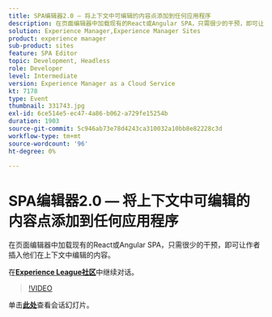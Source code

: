 ```yaml
---
title: SPA编辑器2.0 — 将上下文中可编辑的内容点添加到任何应用程序
description: 在页面编辑器中加载现有的React或Angular SPA，只需很少的干预，即可让作者插入他们在上下文中编辑的内容。 此会话作为Adobe Developers Live内容活动的一部分提供。
solution: Experience Manager,Experience Manager Sites
product: experience manager
sub-product: sites
feature: SPA Editor
topic: Development, Headless
role: Developer
level: Intermediate
version: Experience Manager as a Cloud Service
kt: 7178
type: Event
thumbnail: 331743.jpg
exl-id: 6ce514e5-ec47-4a86-b062-a729fe15254b
duration: 1903
source-git-commit: 5c946ab73e78d4243ca310032a10bb8e82228c3d
workflow-type: tm+mt
source-wordcount: '96'
ht-degree: 0%

---
```


# SPA编辑器2.0 — 将上下文中可编辑的内容点添加到任何应用程序

在页面编辑器中加载现有的React或Angular SPA，只需很少的干预，即可让作者插入他们在上下文中编辑的内容。

在&#x200B;**[Experience League社区](https://adobe.ly/36Yd3v6)**&#x200B;中继续对话。

>[!VIDEO](https://video.tv.adobe.com/v/331743/?quality=12&learn=on&hidetitle=true)

单击&#x200B;**[此处](/help/adobe-developers-live/assets/spa-editor-2-0.pdf)**&#x200B;查看会话幻灯片。
